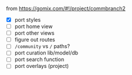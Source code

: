 from https://gomix.com/#!/project/commbranch2

- [x] port styles
- [ ] port home view
- [ ] port other views
- [ ] figure out routes
- [ ] `/community` vs `/` paths?
- [ ] port curation lib/model/db
- [ ] port search function
- [ ] port overlays (project)
